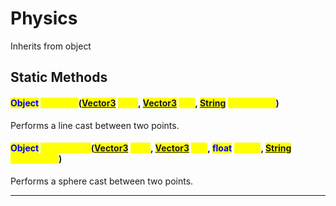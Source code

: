 # Physics
Inherits from object
## Static Methods
#### <mark style="color:blue;">Object</mark> <mark style="color:yellow;">LineCast</mark>(<mark style="color:blue;">[Vector3](../objects/Vector3.md)</mark> <mark style="color:yellow;">start</mark>, <mark style="color:blue;">[Vector3](../objects/Vector3.md)</mark> <mark style="color:yellow;">end</mark>, <mark style="color:blue;">[String](../static/String.md)</mark> <mark style="color:yellow;">collideWith</mark>)
Performs a line cast between two points.
#### <mark style="color:blue;">Object</mark> <mark style="color:yellow;">SphereCast</mark>(<mark style="color:blue;">[Vector3](../objects/Vector3.md)</mark> <mark style="color:yellow;">start</mark>, <mark style="color:blue;">[Vector3](../objects/Vector3.md)</mark> <mark style="color:yellow;">end</mark>, <mark style="color:blue;">float</mark> <mark style="color:yellow;">radius</mark>, <mark style="color:blue;">[String](../static/String.md)</mark> <mark style="color:yellow;">collideWith</mark>)
Performs a sphere cast between two points.

---

